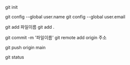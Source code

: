 git init

git config --global user.name
git config --global user.email

git add 파일이름
git add .

git commit -m '파일이름'
git remote add origin 주소

git push origin main

git status